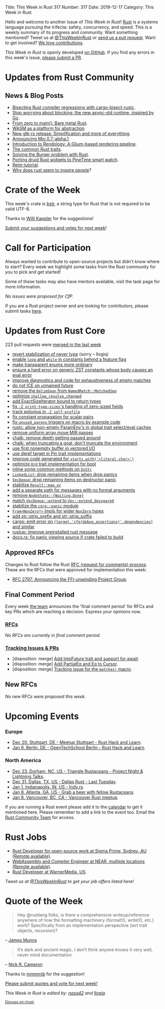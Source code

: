 Title: This Week in Rust 317
Number: 317
Date: 2019-12-17
Category: This Week in Rust

Hello and welcome to another issue of *This Week in Rust*!
[Rust](http://rust-lang.org) is a systems language pursuing the trifecta: safety, concurrency, and speed.
This is a weekly summary of its progress and community.
Want something mentioned? Tweet us at [@ThisWeekInRust](https://twitter.com/ThisWeekInRust) or [send us a pull request](https://github.com/cmr/this-week-in-rust).
Want to get involved? [We love contributions](https://github.com/rust-lang/rust/blob/master/CONTRIBUTING.md).

*This Week in Rust* is openly developed [on GitHub](https://github.com/cmr/this-week-in-rust).
If you find any errors in this week's issue, [please submit a PR](https://github.com/cmr/this-week-in-rust/pulls).

# Updates from Rust Community

## News & Blog Posts

* [Bisecting Rust compiler regressions with cargo-bisect-rustc](https://blog.rust-lang.org/inside-rust/2019/12/18/bisecting-rust-compiler.html).
* [Stop worrying about blocking: the new async-std runtime, inspired by Go](https://async.rs/blog/stop-worrying-about-blocking-the-new-async-std-runtime/).
* [From zero to main(): Bare metal Rust](https://interrupt.memfault.com/blog/zero-to-main-rust-1).
* [WASM as a platform for abstraction](http://adventures.michaelfbryan.com/posts/wasm-as-a-platform-for-abstraction/)
* [New gtk-rs release: Simplification and more of everything](https://gtk-rs.org/blog/2019/12/15/new-release.html).
* [Announcing Mio 0.7-alpha.1](https://tokio.rs/blog/2019-12-mio-v0.7-alpha.1/).
* [Introduction to Rendology: A Glium-based rendering pipeline](https://leod.github.io/rust/gamedev/rendology/2019/12/13/introduction-to-rendology.html).
* [The common Rust traits](https://stevedonovan.github.io/rustifications/2018/09/08/common-rust-traits.html).
* [Solving the Burger problem with Rust](https://rust-malaysia.github.io/code/2019/12/15/the-burger-problem.html).
* [Porting druid Rust widgets to PineTime smart watch](https://medium.com/@ly.lee/porting-druid-rust-widgets-to-pinetime-smart-watch-7e1d5a5d977a?source=friends_link&sk=09b153c68483f7fa9e63350efd167b07).
* [Relm tutorial](https://relm.antoyo.xyz/documentation/tutorial/).
* [Why does rust seem to inspire people](https://www.reddit.com/r/rust/comments/eaay3c/why_does_rust_seem_to_inspire_people/)?

# Crate of the Week

This week's crate is [bstr](https://github.com/BurntSushi/bstr), a string type for Rust that is not required to be valid UTF-8.

Thanks to [Willi Kappler](https://users.rust-lang.org/t/crate-of-the-week/2704/603) for the suggestions!

[Submit your suggestions and votes for next week][submit_crate]!

[submit_crate]: https://users.rust-lang.org/t/crate-of-the-week/2704

# Call for Participation

Always wanted to contribute to open-source projects but didn't know where to start?
Every week we highlight some tasks from the Rust community for you to pick and get started!

Some of these tasks may also have mentors available, visit the task page for more information.

*No issues were proposed for CfP*.

If you are a Rust project owner and are looking for contributors, please submit tasks [here][guidelines].

[guidelines]: https://users.rust-lang.org/t/twir-call-for-participation/4821

# Updates from Rust Core

223 pull requests were [merged in the last week][merged]

[merged]: https://github.com/search?q=is%3Apr+org%3Arust-lang+is%3Amerged+merged%3A2019-12-09..2019-12-16

* [revert stabilization of never type](https://github.com/rust-lang/rust/pull/67224) (sorry – llogiq)
* [enable `loop` and `while` in constants behind a feature flag](https://github.com/rust-lang/rust/pull/67216)
* [make transparent enums more ordinary](https://github.com/rust-lang/rust/pull/67323)
* [ensure a hard error on generic ZST constants whose body causes an eval error](https://github.com/rust-lang/rust/pull/67134)
* [improve diagnostics and code for exhaustiveness of empty matches](https://github.com/rust-lang/rust/pull/67026)
* [do not ICE on unnamed future](https://github.com/rust-lang/rust/pull/67289)
* [remove the `DelimSpan` from `NamedMatch::MatchedSeq`](https://github.com/rust-lang/rust/pull/67250)
* [optimize `shallow_resolve_changed`](https://github.com/rust-lang/rust/pull/67079)
* [add ExactSizeIterator bound to return types](https://github.com/rust-lang/rust/pull/67125)
* [fix `-Z print-type-sizes`'s handling of zero-sized fields](https://github.com/rust-lang/rust/pull/67215)
* [track polonius in `-Z self-profile`](https://github.com/rust-lang/rust/pull/67193)
* [fix constant propagation for scalar pairs](https://github.com/rust-lang/rust/pull/67015)
* [fix `unused_parens` triggers on macro by example code](https://github.com/rust-lang/rust/pull/66983)
* [rustc: allow non-empty ParamEnv's in global trait select/eval caches](https://github.com/rust-lang/rust/pull/66821)
* [remove uniform array move MIR passes](https://github.com/rust-lang/rust/pull/66650)
* [chalk: remove depth getting passed around](https://github.com/rust-lang/chalk/pull/308)
* [chalk: when truncating a goal, don't truncate the environment](https://github.com/rust-lang/chalk/pull/294)
* [use first nonempty buffer in vectored I/O](https://github.com/rust-lang/futures-rs/pull/1998)
* [use deref target in Pin trait implementations](https://github.com/rust-lang/rust/pull/67039)
* [improve code generated for `starts_with('<literal char>')`](https://github.com/rust-lang/rust/pull/67249)
* [optimize `Ord` trait implementation for bool](https://github.com/rust-lang/rust/pull/66881)
* [inline some common methods on `OsStr`](https://github.com/rust-lang/rust/pull/67169)
* [`LinkedList`: drop remaining items when drop panics](https://github.com/rust-lang/rust/pull/67243)
* [`VecDeque`: drop remaining items on destructor panic](https://github.com/rust-lang/rust/pull/67235)
* [stabilize `Result::map_or`](https://github.com/rust-lang/rust/pull/66570)
* [add a separate path for messages with no format arguments](https://github.com/rust-lang/log/pull/366)
* [remove `NodeState::{Waiting,Done}`](https://github.com/rust-lang/rust/pull/66405)
* [match `VecDeque::extend` to `Vec::extend_desugared`](https://github.com/rust-lang/rust/pull/66341)
* [stabilize the `core::panic` module](https://github.com/rust-lang/rust/pull/66771)
* [`From<NonZero*>` impls for wider `NonZero` types](https://github.com/rust-lang/rust/pull/66277)
* [add str::strip_prefix and str::strip_suffix](https://github.com/rust-lang/rust/pull/66735)
* [cargo: emit error on `[target.'cfg(debug_assertions)'.dependencies]` and similar](https://github.com/rust-lang/cargo/pull/7660)
* [rustup: improve preinstalled rust message](https://github.com/rust-lang/rustup/pull/2155)
* [docs.rs: fix panic viewing source if crate failed to build](https://github.com/rust-lang/docs.rs/pull/519)

## Approved RFCs

Changes to Rust follow the Rust [RFC (request for comments)
process](https://github.com/rust-lang/rfcs#rust-rfcs). These
are the RFCs that were approved for implementation this week:

* [RFC 2797: Announcing the FFI-unwinding Project Group](https://github.com/rust-lang/rfcs/pull/2797).

## Final Comment Period

Every week [the team](https://www.rust-lang.org/team.html) announces the
'final comment period' for RFCs and key PRs which are reaching a
decision. Express your opinions now.

### [RFCs](https://github.com/rust-lang/rfcs/labels/final-comment-period)

*No RFCs are currently in final comment period.*

### [Tracking Issues & PRs](https://github.com/rust-lang/rust/labels/final-comment-period)

* [disposition: merge] [Add IntoFuture trait and support for await](https://github.com/rust-lang/rust/pull/65244).
* [disposition: merge] [Add PartialEq and Eq to Cursor](https://github.com/rust-lang/rust/pull/67233).
* [disposition: merge] [Tracking issue for the `matches!` macro](https://github.com/rust-lang/rust/issues/65721).

## New RFCs

*No new RFCs were proposed this week.*

# Upcoming Events

### Europe

* [Dec 20. Stuttgart, DE - Meetup Stuttgart - Rust Hack and Learn](https://www.meetup.com/Rust-Community-Stuttgart/events/267063341/).
* [Jan  8. Berlin, DE - OpenTechSchool Berlin - Rust Hack and Learn](https://www.meetup.com/opentechschool-berlin/events/nxdpgrybccblb/).

### North America

* [Dec 23. Durham, NC, US - Triangle Rustaceans - Project Night & Lightning Talks](https://www.meetup.com/triangle-rustaceans/events/mfglwpyzqbfc/).
* [Dec 31. Dallas, TX, US - Dallas Rust - Last Tuesday](https://www.meetup.com/Dallas-Rust/events/zfgwzmyzqbpc/).
* [Jan  1. Indianapolis, IN, US - Indy.rs](https://www.meetup.com/indyrs/events/mffbtpybccbcb/).
* [Jan  8. Atlanta, GA, US - Grab a beer with fellow Rustaceans](https://www.meetup.com/Rust-ATL/events/qxqdgrybccblb/).
* [Jan  8. Vancouver, BC, CA - Vancouver Rust meetup](https://www.meetup.com/Vancouver-Rust/events/qgvxlrybccblb/).

If you are running a Rust event please add it to the [calendar] to get
it mentioned here. Please remember to add a link to the event too.
Email the [Rust Community Team][community] for access.

[calendar]: https://www.google.com/calendar/embed?src=apd9vmbc22egenmtu5l6c5jbfc%40group.calendar.google.com
[community]: mailto:community-team@rust-lang.org

# Rust Jobs

* [Rust Developer for open-source work at Sigma Prime, Sydney, AU (Remote available)](https://lighthouse.sigmaprime.io/hiring-dec-2019.html).
* [WebAssembly and Compiler Engineer at NEAR, multiple locations (Remote available)](https://boards.greenhouse.io/near/jobs/4563917002).
* [Rust Developer at WarnerMedia, US](https://www.reddit.com/r/rust/comments/ebkyzc/need_a_rust_developer_on_a_6_month_contract/).

*Tweet us at [@ThisWeekInRust](https://twitter.com/ThisWeekInRust) to get your job offers listed here!*

# Quote of the Week

> Hey @rustlang folks, is there a comprehensive writeup/reference anywhere of how the formatting machinery (format!(), write!(), etc.) work? Specifically from an implementation perspective (wrt trait objects, recursion)?

– [James Munns](https://jamesmunns.com/blog/fmt-unreasonably-expensive/)

> It’s dark and ancient magic. I don’t think anyone knows it very well, never mind documentation

– [Nick R. Cameron](https://twitter.com/nick_r_cameron/status/1203753952329650176?ref_src=twsrc%5Etfw)

Thanks to [mmmmib](https://users.rust-lang.org/t/twir-quote-of-the-week/328/756) for the suggestion!

[Please submit quotes and vote for next week!](https://users.rust-lang.org/t/twir-quote-of-the-week/328)

*This Week in Rust is edited by: [nasa42](https://github.com/nasa42) and [llogiq](https://github.com/llogiq).*

<small>[Discuss on r/rust]().</small>
